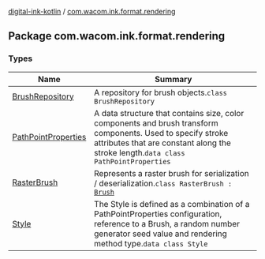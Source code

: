 [digital-ink-kotlin](../index.md) / [com.wacom.ink.format.rendering](./index.md)

## Package com.wacom.ink.format.rendering

### Types

| Name | Summary |
|---|---|
| [BrushRepository](-brush-repository/index.md) | A repository for brush objects.`class BrushRepository` |
| [PathPointProperties](-path-point-properties/index.md) | A data structure that contains size, color components and brush transform components. Used to specify stroke attributes that are constant along the stroke length.`data class PathPointProperties` |
| [RasterBrush](-raster-brush/index.md) | Represents a raster brush for serialization / deserialization.`class RasterBrush : `[`Brush`](../com.wacom.ink.rendering/-brush/index.md) |
| [Style](-style/index.md) | The Style is defined as a combination of a PathPointProperties configuration, reference to a Brush, a random number generator seed value and rendering method type.`data class Style` |
